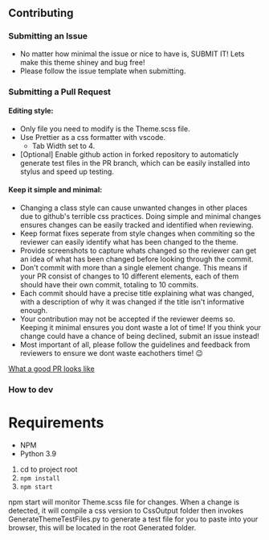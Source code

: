 ## Contributing
### Submitting an Issue
* No matter how minimal the issue or nice to have is, SUBMIT IT! Lets make this theme shiney and bug free!
* Please follow the issue template when submitting.

### Submitting a Pull Request
#### Editing style: 
* Only file you need to modify is the Theme.scss file.
* Use Prettier as a css formatter with vscode.
   * Tab Width set to 4.
* [Optional] Enable github action in forked repository to automaticly generate test files in the PR branch, which can be easily installed into stylus and speed up testing.

#### Keep it simple and minimal: 
* Changing a class style can cause unwanted changes in other places due to github's terrible css practices. Doing simple and minimal changes ensures changes can be easily tracked and identified when reviewing.
* Keep format fixes seperate from style changes when commiting so the reviewer can easily identify what has been changed to the theme.
* Provide screenshots to capture whats changed so the reviewer can get an idea of what has been changed before looking through the commit.
* Don't commit with more than a single element change. This means if your PR consist of changes to 10 different elements, each of them should have their own commit, totaling to 10 commits.
* Each commit should have a precise title explaining what was changed, with a description of why it was changed if the title isn't informative enough.
* Your contribution may not be accepted if the reviewer deems so. Keeping it minimal ensures you dont waste a lot of time! If you think your change could have a chance of being declined, submit an issue instead!
* Most important of all, please follow the guidelines and feedback from reviewers to ensure we dont waste eachothers time! 😉

[What a good PR looks like](https://github.com/DarkThemeHub/GithubDarkTheme/pull/126)

### How to dev
# Requirements
* NPM
* Python 3.9

1. cd to project root
2. `npm install`
3. `npm start`

npm start will monitor Theme.scss file for changes. When a change is detected, it will compile a css version to CssOutput folder then invokes GenerateThemeTestFiles.py to generate a test file for you to paste into your browser, this will be located in the root Generated folder.
